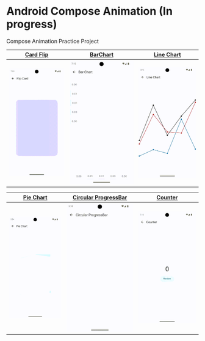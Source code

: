 # Android Compose Animation (In progress)

Compose Animation Practice Project

| [Card Flip](./app/src/main/java/dylan/kwon/android/compose/animation/ui/composable/cardflip/CardFlip.kt) | [BarChart](./app/src/main/java/dylan/kwon/android/compose/animation/ui/composable/chart/bar/VerticalBarChart.kt) | [Line Chart](./app/src/main/java/dylan/kwon/android/compose/animation/ui/composable/chart/line/LineChart.kt) |
|----------------------------------------------------------------------------------------------------------|------------------------------------------------------------------------------------------------------------------|--------------------------------------------------------------------------------------------------------------|
| ![card_flip](./image/card_flip.gif)                                                                      | ![bar_chart](./image/bar_chart.gif)                                                                              | ![line_chart](./image/line_chart.gif)                                                                        |

| [Pie Chart](./app/src/main/java/dylan/kwon/android/compose/animation/ui/composable/chart/pie/PieChart.kt) | [Circular ProgressBar](./app/src/main/java/dylan/kwon/android/compose/animation/ui/composable/progressbar/CircularProgressBar.kt) | [Counter](./app/src/main/java/dylan/kwon/android/compose/animation/ui/composable/counter/Counter.kt) |
|-----------------------------------------------------------------------------------------------------------|-----------------------------------------------------------------------------------------------------------------------------------|------------------------------------------------------------------------------------------------------|
| ![pie_chart](./image/pie_chart.gif)                                                                       | ![circular_progressbar](./image/circular_progressbar.gif)                                                                         | ![counter](./image/counter.gif)                                                                      |  
